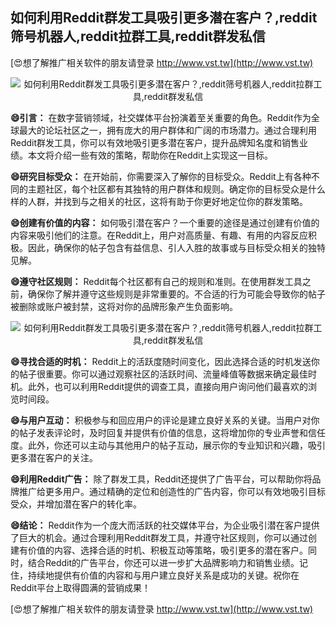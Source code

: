 ## **如何利用Reddit群发工具吸引更多潜在客户？,reddit筛号机器人,reddit拉群工具,reddit群发私信**

[😍想了解推广相关软件的朋友请登录 http://www.vst.tw](http://www.vst.tw)

 <center><img src="https://vst.tw/MP4/tuiguang/png/7.png" alt="如何利用Reddit群发工具吸引更多潜在客户？,reddit筛号机器人,reddit拉群工具,reddit群发私信"></center>

**😄引言：**
在数字营销领域，社交媒体平台扮演着至关重要的角色。Reddit作为全球最大的论坛社区之一，拥有庞大的用户群体和广阔的市场潜力。通过合理利用Reddit群发工具，你可以有效地吸引更多潜在客户，提升品牌知名度和销售业绩。本文将介绍一些有效的策略，帮助你在Reddit上实现这一目标。

**😄研究目标受众：**
在开始前，你需要深入了解你的目标受众。Reddit上有各种不同的主题社区，每个社区都有其独特的用户群体和规则。确定你的目标受众是什么样的人群，并找到与之相关的社区，这将有助于你更好地定位你的群发策略。

**😄创建有价值的内容：**
如何吸引潜在客户？一个重要的途径是通过创建有价值的内容来吸引他们的注意。在Reddit上，用户对高质量、有趣、有用的内容反应积极。因此，确保你的帖子包含有益信息、引人入胜的故事或与目标受众相关的独特见解。

**😄遵守社区规则：**
Reddit每个社区都有自己的规则和准则。在使用群发工具之前，确保你了解并遵守这些规则是非常重要的。不合适的行为可能会导致你的帖子被删除或账户被封禁，这将对你的品牌形象产生负面影响。

 <center><img src="https://vst.tw/MP4/tuiguang/png/2.png" alt="如何利用Reddit群发工具吸引更多潜在客户？,reddit筛号机器人,reddit拉群工具,reddit群发私信"></center>

**😄寻找合适的时机：**
Reddit上的活跃度随时间变化，因此选择合适的时机发送你的帖子很重要。你可以通过观察社区的活跃时间、流量峰值等数据来确定最佳时机。此外，也可以利用Reddit提供的调查工具，直接向用户询问他们最喜欢的浏览时间段。

**😄与用户互动：**
积极参与和回应用户的评论是建立良好关系的关键。当用户对你的帖子发表评论时，及时回复并提供有价值的信息，这将增加你的专业声誉和信任度。此外，你还可以主动与其他用户的帖子互动，展示你的专业知识和兴趣，吸引更多潜在客户的关注。

**😄利用Reddit广告：**
除了群发工具，Reddit还提供了广告平台，可以帮助你将品牌推广给更多用户。通过精确的定位和创造性的广告内容，你可以有效地吸引目标受众，并增加潜在客户的转化率。

**😄结论：**
Reddit作为一个庞大而活跃的社交媒体平台，为企业吸引潜在客户提供了巨大的机会。通过合理利用Reddit群发工具，并遵守社区规则，你可以通过创建有价值的内容、选择合适的时机、积极互动等策略，吸引更多的潜在客户。同时，结合Reddit的广告平台，你还可以进一步扩大品牌影响力和销售业绩。记住，持续地提供有价值的内容和与用户建立良好关系是成功的关键。祝你在Reddit平台上取得圆满的营销成果！

[😍想了解推广相关软件的朋友请登录 http://www.vst.tw](http://www.vst.tw)



